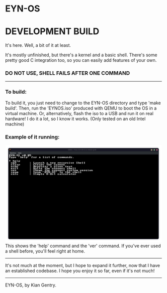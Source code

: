 # EYN-OS
# DEVELOPMENT BUILD

It's here. Well, a bit of it at least.

It's mostly unfinished, but there's a kernel and a basic shell. There's some pretty good C integration too, so you can easily add features of your own.

### DO NOT USE, SHELL FAILS AFTER ONE COMMAND ###

---

### To build:

To build it, you just need to change to the EYN-OS directory and type 'make build'. Then, run the 'EYNOS.iso' produced with QEMU to boot the OS in a virtual machine.
Or, alternatively, flash the iso to a USB and run it on real hardware! I do it a lot, so I know it works. (Only tested on an old Intel machine)

### Example of it running:

![help command](image.png)
This shows the 'help' command and the 'ver' command. If you've ever used a shell before, you'll feel right at home.

---

It's not much at the moment, but I hope to expand it further, now that I have an established codebase.
I hope you enjoy it so far, even if it's not much!

---

EYN-OS, by Kian Gentry.